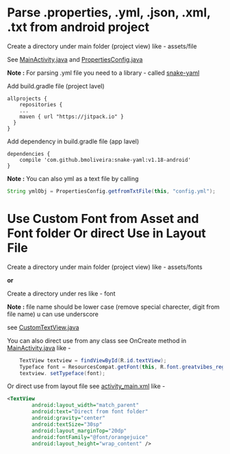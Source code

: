# Parse .properties, .yml, .json, .xml, .txt from android project

Create a directory under main folder (project view) like - assets/file

See [MainActivity.java](https://github.com/akramul-hasan-m4/Load-file-and-custom-font-in-android-/blob/master/app/src/main/java/com/example/loadpropertiesfileandcustomfont/MainActivity.java) and [PropertiesConfig.java](https://github.com/akramul-hasan-m4/Load-file-and-custom-font-in-android-/blob/master/app/src/main/java/com/example/loadpropertiesfileandcustomfont/util/PropertiesConfig.java)

**Note :** For parsing .yml file you need to a library - called [snake-yaml](https://github.com/bmoliveira/snake-yaml)

Add build.gradle file (project lavel)

```
allprojects {
	repositories {
	...
	maven { url "https://jitpack.io" }
  }
}
```

Add dependency in build.gradle file (app lavel)

```
dependencies {
	compile 'com.github.bmoliveira:snake-yaml:v1.18-android'
}
```
**Note :** You can also yml as a text file by calling 
```java
String ymlObj = PropertiesConfig.getfromTxtFile(this, "config.yml");
```
# Use Custom Font from Asset and Font folder Or direct Use in Layout File

Create a directory under main folder (project view) like - assets/fonts

**or**

Create a directory under res like - font

**Note :** file name should be lower case (remove special charecter, digit from file name) u can use underscore

see [CustomTextView.java](https://github.com/akramul-hasan-m4/Load-file-and-custom-font-in-android-/blob/master/app/src/main/java/com/example/loadpropertiesfileandcustomfont/customView/CustomTextView.java)

You can also direct use from any class see OnCreate method in [MainActivity.java](https://github.com/akramul-hasan-m4/Load-file-and-custom-font-in-android-/blob/master/app/src/main/java/com/example/loadpropertiesfileandcustomfont/MainActivity.java) like -

```java
	TextView textview = findViewById(R.id.textView);
	Typeface font = ResourcesCompat.getFont(this, R.font.greatvibes_regular);
	textview. setTypeface(font);
```

Or direct use from layout file see [activity_main.xml](https://github.com/akramul-hasan-m4/Load-file-and-custom-font-in-android-/blob/master/app/src/main/res/layout/activity_main.xml) like -

```xml
<TextView
        android:layout_width="match_parent"
        android:text="Direct from font folder"
        android:gravity="center"
        android:textSize="30sp"
        android:layout_marginTop="20dp"
        android:fontFamily="@font/orangejuice"
        android:layout_height="wrap_content" />
```